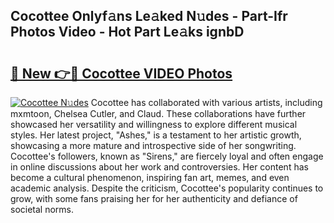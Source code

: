 ## Cocottee Onlyf𝚊ns Le𝚊ked N𝚞des - Part-Ifr Photos Video - Hot Part Le𝚊ks ignbD

# <h2><a href="http://ab75870.deff.icu/?id=Cocottee">🔗 New 👉🔴 Cocottee VIDEO Photos</a></h2>

[![Cocottee N𝚞des](https://i.imgur.com/rIISA9y.gif)](http://ab75870.deff.icu/?id=Cocottee)
Cocottee has collaborated with various artists, including mxmtoon, Chelsea Cutler, and Claud. These collaborations have further showcased her versatility and willingness to explore different musical styles. Her latest project, "Ashes," is a testament to her artistic growth, showcasing a more mature and introspective side of her songwriting. Cocottee's followers, known as "Sirens," are fiercely loyal and often engage in online discussions about her work and controversies. Her content has become a cultural phenomenon, inspiring fan art, memes, and even academic analysis. Despite the criticism, Cocottee's popularity continues to grow, with some fans praising her for her authenticity and defiance of societal norms.
